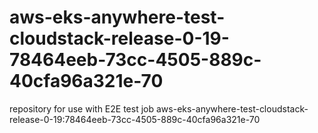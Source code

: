 # aws-eks-anywhere-test-cloudstack-release-0-19-78464eeb-73cc-4505-889c-40cfa96a321e-70
repository for use with E2E test job aws-eks-anywhere-test-cloudstack-release-0-19:78464eeb-73cc-4505-889c-40cfa96a321e-70
